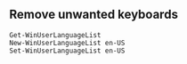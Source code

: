 ## Remove unwanted keyboards
```
Get-WinUserLanguageList 
New-WinUserLanguageList en-US
Set-WinUserLanguageList en-US
```
